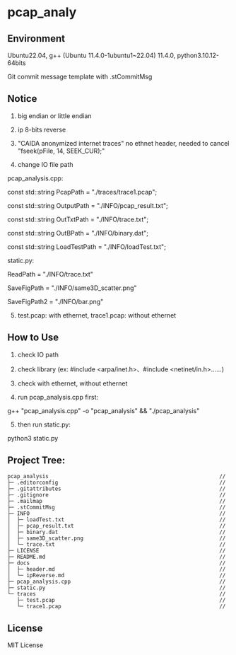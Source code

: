 # pcap_analy


## Environment
Ubuntu22.04, g++ (Ubuntu 11.4.0-1ubuntu1~22.04) 11.4.0, python3.10.12-64bits

Git commit message template with .stCommitMsg


## Notice
1. big endian or little endian

2. ip 8-bits reverse

3. "CAIDA anonymized internet traces" no ethnet header, needed to cancel "fseek(pFile, 14, SEEK_CUR);"

4. change IO file path

  pcap_analysis.cpp:

const std::string PcapPath = "./traces/trace1.pcap";

const std::string OutputPath = "./INFO/pcap_result.txt";

const std::string OutTxtPath = "./INFO/trace.txt";

const std::string OutBPath = "./INFO/binary.dat";

const std::string LoadTestPath = "./INFO/loadTest.txt";


  static.py:

ReadPath = "./INFO/trace.txt"

SaveFigPath = "./INFO/same3D_scatter.png"

SaveFigPath2 = "./INFO/bar.png"

5. test.pcap: with ethernet, trace1.pcap: without ethernet


## How to Use

1. check IO path

2. check library (ex: #include <arpa/inet.h>、#include <netinet/in.h>......)

3. check with ethernet, without ethernet

4. run pcap_analysis.cpp first:

g++ "pcap_analysis.cpp" -o "pcap_analysis" && "./pcap_analysis"

5. then run static.py:

python3 static.py


## Project Tree:

```
pcap_analysis                                                      //
├─ .editorconfig                                                   //
├─ .gitattributes                                                  //
├─ .gitignore                                                      //
├─ .mailmap                                                        //
├─ .stCommitMsg                                                    //
├─ INFO                                                            //
│  ├─ loadTest.txt                                                 //
│  ├─ pcap_result.txt                                              //
│  ├─ binary.dat                                                   //
│  ├─ same3D_scatter.png                                           //
│  └─ trace.txt                                                    //
├─ LICENSE                                                         //
├─ README.md                                                       //
├─ docs                                                            //
│  ├─ header.md                                                    //
│  └─ ipReverse.md                                                 //
├─ pcap_analysis.cpp                                               //
├─ static.py                                                       //
└─ traces                                                          //
   ├─ test.pcap                                                    //
   └─ trace1.pcap                                                  //

```


## License
MIT License
